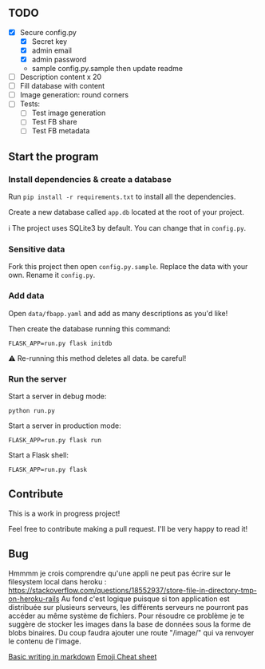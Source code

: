 ## TODO

- [x] Secure config.py
  - [x] Secret key
  - [x] admin email
  - [x] admin password
  - sample config.py.sample then update readme
- [ ] Description content x 20
- [ ] Fill database with content
- [ ] Image generation: round corners
- [ ] Tests:
  - [ ] Test image generation
  - [ ] Test FB share
  - [ ] Test FB metadata

## Start the program

### Install dependencies & create a database

Run `pip install -r requirements.txt` to install all the dependencies.

Create a new database called `app.db` located at the root of your project.

:information_source: The project uses SQLite3 by default. You can change that in `config.py`.

### Sensitive data

Fork this project then open `config.py.sample`. Replace the data with your own. Rename it `config.py`.  

### Add data

Open `data/fbapp.yaml` and add as many descriptions as you'd like!

Then create the database running this command:

    FLASK_APP=run.py flask initdb

:warning: Re-running this method deletes all data. be careful!

### Run the server

Start a server in debug mode:

    python run.py

Start a server in production mode:

    FLASK_APP=run.py flask run

Start a Flask shell:

    FLASK_APP=run.py flask

## Contribute

This is a work in progress project!

Feel free to contribute making a pull request. I'll be very happy to read it!

## Bug
Hmmmm je crois comprendre qu'une appli ne peut pas écrire sur le filesystem local dans heroku : https://stackoverflow.com/questions/18552937/store-file-in-directory-tmp-on-heroku-rails
Au fond c'est logique puisque si ton application est distribuée sur plusieurs serveurs, les différents serveurs ne pourront pas accéder au même système de fichiers.
Pour résoudre ce problème je te suggère de stocker les images dans la base de données sous la forme de blobs binaires. Du coup faudra ajouter une route "/image/<id>" qui va renvoyer le contenu de l'image.

[Basic writing in markdown](https://help.github.com/articles/basic-writing-and-formatting-syntax/)
[Emoji Cheat sheet](https://www.webpagefx.com/tools/emoji-cheat-sheet/)
